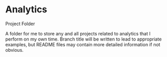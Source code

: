 # Analytics
Project Folder

A folder for me to store any and all projects related to analytics that I perform on my own time. Branch title will be written to lead to appropriate examples, but README files may contain more detailed information if not obvious. 
